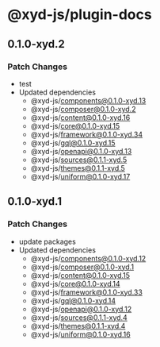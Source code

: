 # @xyd-js/plugin-docs

## 0.1.0-xyd.2

### Patch Changes

- test
- Updated dependencies
  - @xyd-js/components@0.1.0-xyd.13
  - @xyd-js/composer@0.1.0-xyd.2
  - @xyd-js/content@0.1.0-xyd.16
  - @xyd-js/core@0.1.0-xyd.15
  - @xyd-js/framework@0.1.0-xyd.34
  - @xyd-js/gql@0.1.0-xyd.15
  - @xyd-js/openapi@0.1.0-xyd.13
  - @xyd-js/sources@0.1.1-xyd.5
  - @xyd-js/themes@0.1.1-xyd.5
  - @xyd-js/uniform@0.1.0-xyd.17

## 0.1.0-xyd.1

### Patch Changes

- update packages
- Updated dependencies
  - @xyd-js/components@0.1.0-xyd.12
  - @xyd-js/composer@0.1.0-xyd.1
  - @xyd-js/content@0.1.0-xyd.15
  - @xyd-js/core@0.1.0-xyd.14
  - @xyd-js/framework@0.1.0-xyd.33
  - @xyd-js/gql@0.1.0-xyd.14
  - @xyd-js/openapi@0.1.0-xyd.12
  - @xyd-js/sources@0.1.1-xyd.4
  - @xyd-js/themes@0.1.1-xyd.4
  - @xyd-js/uniform@0.1.0-xyd.16
